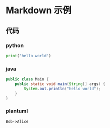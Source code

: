 # Markdown 示例

## 代码

### python

```python
print('hello world')
```

### java

```java
public class Main {
    public static void main(String[] args) {
        System.out.println("hello world");
    }
}
```

### plantuml

```{uml}
Bob->Alice
```

